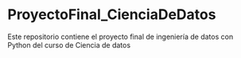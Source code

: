 # ProyectoFinal_CienciaDeDatos
Este repositorio contiene el proyecto final de ingeniería de datos con Python del curso de Ciencia de datos 
